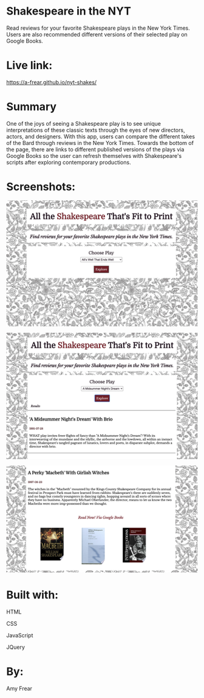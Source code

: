 # Shakespeare in the NYT

Read reviews for your favorite Shakespeare plays in the New York Times. Users are also recommended different versions of their selected play on Google Books.

# Live link: 
https://a-frear.github.io/nyt-shakes/

# Summary

One of the joys of seeing a Shakespeare play is to see unique interpretations of these classic texts through the eyes of new directors, actors, and designers. With this app, users can compare the different takes of the Bard through reviews in the New York Times. Towards the bottom of the page, there are links to different published versions of the plays via Google Books so the user can refresh themselves with Shakespeare's scripts after exploring contemporary productions. 

# Screenshots:

![Intro](/screenshots/main-screenshot.png?raw=true)


![Results](/screenshots/submit-screenshot.png?raw=true)


![Google Books Recs](/screenshots/books-screenshot.png?raw=true)


# Built with:

HTML

CSS

JavaScript

JQuery

# By:

Amy Frear 